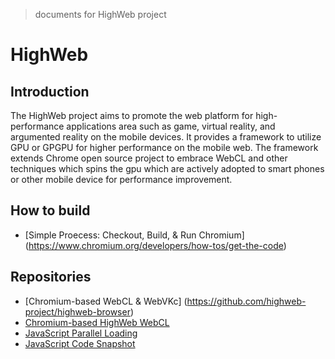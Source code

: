 > documents for HighWeb project

# HighWeb
## Introduction
The HighWeb project aims to promote the web platform for high-performance applications area such as game, virtual reality, and argumented reality on the mobile devices. It provides a framework to utilize GPU or GPGPU for higher performance on the mobile web. The framework extends Chrome open source project to embrace WebCL and other techniques which spins the gpu which are actively adopted to smart phones or other mobile device for performance improvement.
## How to build
* [Simple Proecess: Checkout, Build, & Run Chromium] (https://www.chromium.org/developers/how-tos/get-the-code)
## Repositories
* [Chromium-based WebCL & WebVKc] (https://github.com/highweb-project/highweb-browser)
* [Chromium-based HighWeb WebCL](https://github.com/highweb-project/highweb-webcl-html5spec)
* [JavaScript Parallel Loading](https://github.com/highweb-project/highweb-parallelwebkit)
* [JavaScript Code Snapshot](https://github.com/highweb-project/highweb-codesnapshot)

